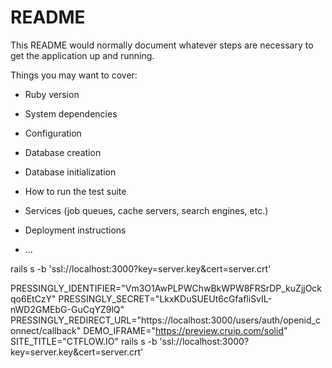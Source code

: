 # README

This README would normally document whatever steps are necessary to get the
application up and running.

Things you may want to cover:

* Ruby version

* System dependencies

* Configuration

* Database creation

* Database initialization

* How to run the test suite

* Services (job queues, cache servers, search engines, etc.)

* Deployment instructions

* ...


rails s -b 'ssl://localhost:3000?key=server.key&cert=server.crt'



PRESSINGLY_IDENTIFIER="Vm3O1AwPLPWChwBkWPW8FRSrDP_kuZjjOckqo6EtCzY" PRESSINGLY_SECRET="LkxKDuSUEUt6cGfafliSvIL-nWD2GMEbG-GuCqYZ9lQ" PRESSINGLY_REDIRECT_URL="https://localhost:3000/users/auth/openid_connect/callback" DEMO_IFRAME="https://preview.cruip.com/solid" SITE_TITLE="CTFLOW.IO" rails s  -b 'ssl://localhost:3000?key=server.key&cert=server.crt'
